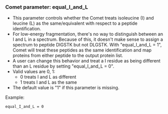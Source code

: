 ### Comet parameter: equal_I_and_L

- This parameter controls whether the Comet treats isoleucine (I) and leucine (L)
as the same/equivalent with respect to a peptide identification.
- For low-energy fragmentation, there's no way to distinguish between an I and L
in a spectrum.  Because of this, it doesn't make sense to assign a spectrum to peptide
DIGSTK but not DLGSTK.  With "equal_I_and_L = 1", Comet will treat these peptides as
the same identification and map proteins from either peptide to the output protein list.
- A user can change this behavior and treat a I residue as being different than an L
residue by setting "equal_I_and_L = 0".
- Valid values are 0, 1:
  - 0 treats I and L as different
  - 1 treats I and L as the same
- The default value is "1" if this parameter is missing.

Example:
```
equal_I_and_L = 0
```

